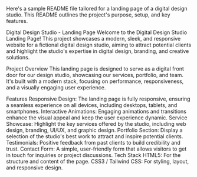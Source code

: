 
Here's a sample README file tailored for a landing page of a digital design studio. This README outlines the project's purpose, setup, and key features.

Digital Design Studio - Landing Page
Welcome to the Digital Design Studio Landing Page! This project showcases a modern, sleek, and responsive website for a fictional digital design studio, aiming to attract potential clients and highlight the studio's expertise in digital design, branding, and creative solutions.

Project Overview
This landing page is designed to serve as a digital front door for our design studio, showcasing our services, portfolio, and team. It's built with a modern stack, focusing on performance, responsiveness, and a visually engaging user experience.

Features
Responsive Design: The landing page is fully responsive, ensuring a seamless experience on all devices, including desktops, tablets, and smartphones.
Interactive Animations: Engaging animations and transitions enhance the visual appeal and keep the user experience dynamic.
Service Showcase: Highlight the key services offered by the studio, including web design, branding, UI/UX, and graphic design.
Portfolio Section: Display a selection of the studio's best work to attract and inspire potential clients.
Testimonials: Positive feedback from past clients to build credibility and trust.
Contact Form: A simple, user-friendly form that allows visitors to get in touch for inquiries or project discussions.
Tech Stack
HTML5: For the structure and content of the page.
CSS3 / Tailwind CSS: For styling, layout, and responsive design.
